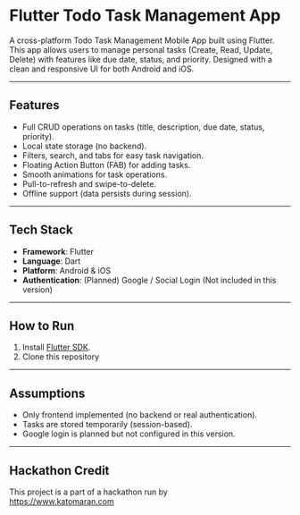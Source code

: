 # Flutter Todo Task Management App

A cross-platform Todo Task Management Mobile App built using Flutter.  
This app allows users to manage personal tasks (Create, Read, Update, Delete) with features like due date, status, and priority. Designed with a clean and responsive UI for both Android and iOS.

---

## Features

- Full CRUD operations on tasks (title, description, due date, status, priority).
- Local state storage (no backend).
- Filters, search, and tabs for easy task navigation.
- Floating Action Button (FAB) for adding tasks.
- Smooth animations for task operations.
- Pull-to-refresh and swipe-to-delete.
- Offline support (data persists during session).

---

## Tech Stack

- **Framework**: Flutter
- **Language**: Dart
- **Platform**: Android & iOS
- **Authentication**: (Planned) Google / Social Login (Not included in this version)

---

## How to Run

1. Install [Flutter SDK](https://docs.flutter.dev/get-started/install).
2. Clone this repository

---

## Assumptions

- Only frontend implemented (no backend or real authentication).
- Tasks are stored temporarily (session-based).
- Google login is planned but not configured in this version.

---

## Hackathon Credit

This project is a part of a hackathon run by  
https://www.katomaran.com


  

